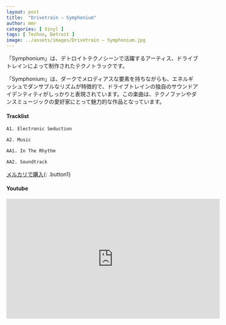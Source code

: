 ```yaml
---
layout: post
title:  "Drivetrain – Symphonium"
author: mmr
categories: [ Vinyl ]
tags: [ Techno, Detroit ]
image: ../assets/images/Drivetrain – Symphonium.jpg
---
```


「Symphonium」は、デトロイトテクノシーンで活躍するアーティス、ドライブトレインによって制作されたテクノトラックです。

「Symphonium」は、ダークでメロディアスな要素を持ちながらも、エネルギッシュでダンサブルなリズムが特徴的で、ドライブトレインの独自のサウンドアイデンティティがしっかりと表現されています。この楽曲は、テクノファンやダンスミュージックの愛好家にとって魅力的な作品となっています。

#### Tracklist
```md
A1. Electronic Seduction

A2. Music

AA1. In The Rhythm

AA2. Soundtrack
```

[メルカリで購入](https://jp.mercari.com/item/m23783674213?afid=6142608987){: .button1}

#### Youtube
<iframe width="560" height="315" src="https://www.youtube.com/embed/oBUYzL6qFl4?si=xjmP4gGZ6wJoR0C0" title="YouTube video player" frameborder="0" allow="accelerometer; autoplay; clipboard-write; encrypted-media; gyroscope; picture-in-picture; web-share" referrerpolicy="strict-origin-when-cross-origin" allowfullscreen></iframe>